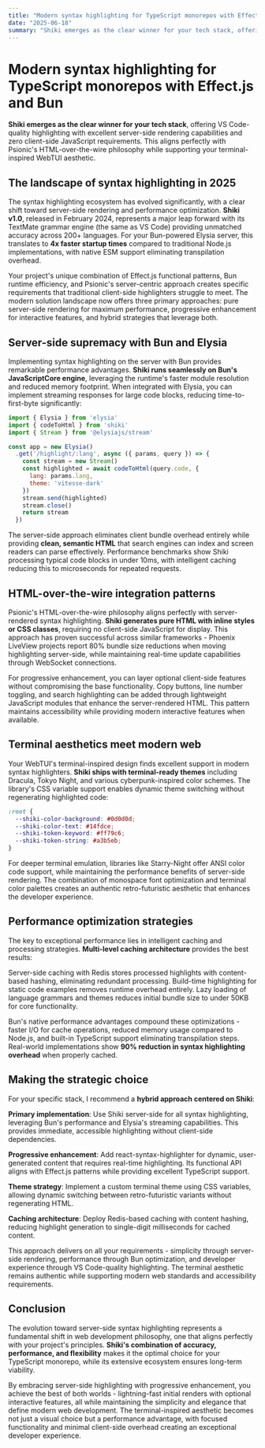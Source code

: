 ```yaml
---
title: "Modern syntax highlighting for TypeScript monorepos with Effect.js and Bun"
date: "2025-06-18"
summary: "Shiki emerges as the clear winner for your tech stack, offering VS Code-quality highlighting with excellent server-side rendering capabilities"
---
```


# Modern syntax highlighting for TypeScript monorepos with Effect.js and Bun

**Shiki emerges as the clear winner for your tech stack**, offering VS Code-quality highlighting with excellent server-side rendering capabilities and zero client-side JavaScript requirements. This aligns perfectly with Psionic's HTML-over-the-wire philosophy while supporting your terminal-inspired WebTUI aesthetic.

## The landscape of syntax highlighting in 2025

The syntax highlighting ecosystem has evolved significantly, with a clear shift toward server-side rendering and performance optimization. **Shiki v1.0**, released in February 2024, represents a major leap forward with its TextMate grammar engine (the same as VS Code) providing unmatched accuracy across 200+ languages. For your Bun-powered Elysia server, this translates to **4x faster startup times** compared to traditional Node.js implementations, with native ESM support eliminating transpilation overhead.

Your project's unique combination of Effect.js functional patterns, Bun runtime efficiency, and Psionic's server-centric approach creates specific requirements that traditional client-side highlighters struggle to meet. The modern solution landscape now offers three primary approaches: pure server-side rendering for maximum performance, progressive enhancement for interactive features, and hybrid strategies that leverage both.

## Server-side supremacy with Bun and Elysia

Implementing syntax highlighting on the server with Bun provides remarkable performance advantages. **Shiki runs seamlessly on Bun's JavaScriptCore engine**, leveraging the runtime's faster module resolution and reduced memory footprint. When integrated with Elysia, you can implement streaming responses for large code blocks, reducing time-to-first-byte significantly:

```javascript
import { Elysia } from 'elysia'
import { codeToHtml } from 'shiki'
import { Stream } from '@elysiajs/stream'

const app = new Elysia()
  .get('/highlight/:lang', async ({ params, query }) => {
    const stream = new Stream()
    const highlighted = await codeToHtml(query.code, {
      lang: params.lang,
      theme: 'vitesse-dark'
    })
    stream.send(highlighted)
    stream.close()
    return stream
  })
```

The server-side approach eliminates client bundle overhead entirely while providing **clean, semantic HTML** that search engines can index and screen readers can parse effectively. Performance benchmarks show Shiki processing typical code blocks in under 10ms, with intelligent caching reducing this to microseconds for repeated requests.

## HTML-over-the-wire integration patterns

Psionic's HTML-over-the-wire philosophy aligns perfectly with server-rendered syntax highlighting. **Shiki generates pure HTML with inline styles or CSS classes**, requiring no client-side JavaScript for display. This approach has proven successful across similar frameworks - Phoenix LiveView projects report 80% bundle size reductions when moving highlighting server-side, while maintaining real-time update capabilities through WebSocket connections.

For progressive enhancement, you can layer optional client-side features without compromising the base functionality. Copy buttons, line number toggling, and search highlighting can be added through lightweight JavaScript modules that enhance the server-rendered HTML. This pattern maintains accessibility while providing modern interactive features when available.

## Terminal aesthetics meet modern web

Your WebTUI's terminal-inspired design finds excellent support in modern syntax highlighters. **Shiki ships with terminal-ready themes** including Dracula, Tokyo Night, and various cyberpunk-inspired color schemes. The library's CSS variable support enables dynamic theme switching without regenerating highlighted code:

```css
:root {
  --shiki-color-background: #0d0d0d;
  --shiki-color-text: #14fdce;
  --shiki-token-keyword: #ff79c6;
  --shiki-token-string: #a3b5eb;
}
```

For deeper terminal emulation, libraries like Starry-Night offer ANSI color code support, while maintaining the performance benefits of server-side rendering. The combination of monospace font optimization and terminal color palettes creates an authentic retro-futuristic aesthetic that enhances the developer experience.

## Performance optimization strategies

The key to exceptional performance lies in intelligent caching and processing strategies. **Multi-level caching architecture** provides the best results:

Server-side caching with Redis stores processed highlights with content-based hashing, eliminating redundant processing. Build-time highlighting for static code examples removes runtime overhead entirely. Lazy loading of language grammars and themes reduces initial bundle size to under 50KB for core functionality.

Bun's native performance advantages compound these optimizations - faster I/O for cache operations, reduced memory usage compared to Node.js, and built-in TypeScript support eliminating transpilation steps. Real-world implementations show **90% reduction in syntax highlighting overhead** when properly cached.

## Making the strategic choice

For your specific stack, I recommend a **hybrid approach centered on Shiki**:

**Primary implementation**: Use Shiki server-side for all syntax highlighting, leveraging Bun's performance and Elysia's streaming capabilities. This provides immediate, accessible highlighting without client-side dependencies.

**Progressive enhancement**: Add react-syntax-highlighter for dynamic, user-generated content that requires real-time highlighting. Its functional API aligns with Effect.js patterns while providing excellent TypeScript support.

**Theme strategy**: Implement a custom terminal theme using CSS variables, allowing dynamic switching between retro-futuristic variants without regenerating HTML.

**Caching architecture**: Deploy Redis-based caching with content hashing, reducing highlight generation to single-digit milliseconds for cached content.

This approach delivers on all your requirements - simplicity through server-side rendering, performance through Bun optimization, and developer experience through VS Code-quality highlighting. The terminal aesthetic remains authentic while supporting modern web standards and accessibility requirements.

## Conclusion

The evolution toward server-side syntax highlighting represents a fundamental shift in web development philosophy, one that aligns perfectly with your project's principles. **Shiki's combination of accuracy, performance, and flexibility** makes it the optimal choice for your TypeScript monorepo, while its extensive ecosystem ensures long-term viability.

By embracing server-side highlighting with progressive enhancement, you achieve the best of both worlds - lightning-fast initial renders with optional interactive features, all while maintaining the simplicity and elegance that define modern web development. The terminal-inspired aesthetic becomes not just a visual choice but a performance advantage, with focused functionality and minimal client-side overhead creating an exceptional developer experience.
